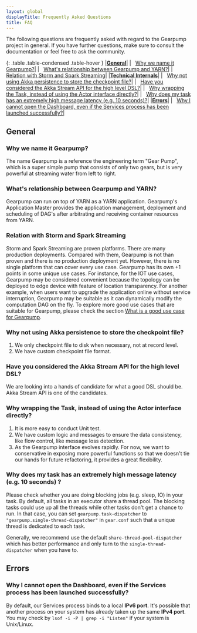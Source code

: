 ```yaml
---
layout: global
displayTitle: Frequently Asked Questions
title: FAQ
---
```


The following questions are frequently asked with regard to the Gearpump project in general. If you have further questions, make sure to consult the documentation or feel free to ask the community.

{: .table .table-condensed .table-hover }
|**[General](#general)**|
| &nbsp; [Why we name it Gearpump?](#why-we-name-it-gearpump)|
| &nbsp; [What's relationship between Gearpump and YARN?](#whats-relationship-between-gearpump-and-yarn)|
| &nbsp; [Relation with Storm and Spark Streaming](#relation-with-storm-and-spark-streaming)|
|**[Technical Internals](#technical-internals)**|
| &nbsp; [Why not using Akka persistence to store the checkpoint file?](#why-not-using-akka-persistence-to-store-the-checkpoint-file)|
| &nbsp; [Have you considered the Akka Stream API for the high level DSL?](#have-you-considered-the-akka-stream-api-for-the-high-level-dsl)|
| &nbsp; [Why wrapping the Task, instead of using the Actor interface directly?](#why-wrapping-the-task-instead-of-using-the-actor-interface-directly)|
| &nbsp; [Why does my task has an extremely high message latency (e.g. 10 seconds)?](#why-does-my-task-has-an-extremely-high-message-latency-eg-10-seconds-)|
|**[Errors](#errors)**|
| &nbsp; [Why I cannot open the Dashboard, even if the Services process has been launched successfully?](#why-i-cannot-open-the-dashboard-even-if-the-services-process-has-been-launched-successfully)|

## General 

### Why we name it Gearpump?

The name Gearpump is a reference the engineering term "Gear Pump", which is a super simple pump that consists of only two gears, but is very powerful at streaming water from left to right.

### What's relationship between Gearpump and YARN?
Gearpump can run on top of YARN as a YARN application. Gearpump's Application Master provides the application management, deployment and scheduling of DAG's after arbitrating and receiving container resources from YARN.

### Relation with Storm and Spark Streaming
Storm and Spark Streaming are proven platforms. There are many production deployments. Compared with them, Gearpump is not than proven and there is no production deployment yet. However, there is no single platform that can cover every use case. Gearpump has its own +1 points in some unique use cases. For instance, for the IOT use cases, Gearpump may be considered convenient because the topology can be deployed to edge device with feature of location transparency. For another example, when users want to upgrade the application online without service interruption, Gearpump may be suitable as it can dynamically modify the computation DAG on the fly. To explore more good use cases that are suitable for Gearpump, please check the section [What is a good use case for Gearpump](usecases.html).

### Why not using Akka persistence to store the checkpoint file?

1. We only checkpoint file to disk when necessary, not at record level.
2. We have custom checkpoint file format.

### Have you considered the Akka Stream API for the high level DSL?

We are looking into a hands of candidate for what a good DSL should be. Akka Stream API is one of the candidates.

### Why wrapping the Task, instead of using the Actor interface directly?

1. It is more easy to conduct Unit test.
2. We have custom logic and messages to ensure the data consistency, like flow control, like message loss detection.
3. As the Gearpump interface evolves rapidly. For now, we want to conservative in exposing more powerful functions so that we doesn't tie our hands for future refactoring, it provides a great flexibility.

### Why does my task has an extremely high message latency (e.g. 10 seconds) ?

Please check whether you are doing blocking jobs (e.g. sleep, IO) in your task. By default, all tasks in an executor share a thread pool. The blocking tasks could use up all the threads while other tasks don't get a chance to run. In that case, you can set `gearpump.task-dispatcher` to `"gearpump.single-thread-dispatcher"` in `gear.conf` such that a unique thread is dedicated to each task.

Generally, we recommend use the default `share-thread-pool-dispatcher` which has better performance and only turn to the `single-thread-dispatcher` when you have to.

## Errors

### Why I cannot open the Dashboard, even if the Services process has been launched successfully?

By default, our Services process binds to a local **IPv6 port**. It's possible that another process on your system has already taken up the same **IPv4 port**. You may check by `lsof -i -P | grep -i "Listen"` if your system is Unix/Linux.
